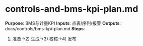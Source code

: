 # controls-and-bms-kpi-plan.md

**Purpose**: BMS与计量KPI
**Inputs**: 点表/序列/报警
**Outputs**: docs/controls/bms-kpi-plan.md
**Steps**:

1. 准备→2) 生成→3) 校核→4) 发布
